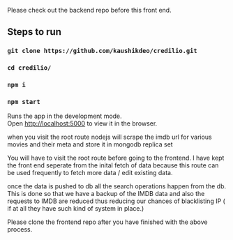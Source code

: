 Please check out the backend repo before this front end.

## Steps to run

### `git clone https://github.com/kaushikdeo/credilio.git`
### `cd credilio/`
### `npm i`
### `npm start`

Runs the app in the development mode.<br />
Open [http://localhost:5000](http://localhost:5000) to view it in the browser.

when you visit the root route nodejs will scrape the imdb url for various movies and their meta
and store it in mongodb replica set

You will have to visit the root route before going to the frontend.
I have kept the front end seperate from the inital fetch of data because this route can be used frequently to fetch more data / edit existing data.

once the data is pushed to db all the search operations happen from the db.
This is done so that we have a backup of the IMDB data and also the requests to IMDB are reduced thus reducing our chances of blacklisting IP ( if at all they have such kind of system in place.)

Please clone the frontend repo after you have finished with the above process.